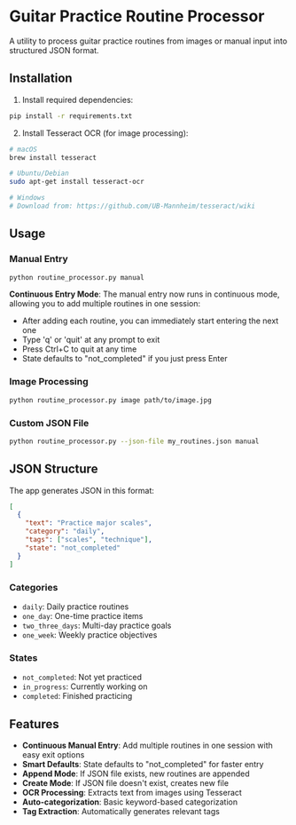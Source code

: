 # Guitar Practice Routine Processor

A utility to process guitar practice routines from images or manual input into structured JSON format.

## Installation

1. Install required dependencies:
```bash
pip install -r requirements.txt
```

2. Install Tesseract OCR (for image processing):
```bash
# macOS
brew install tesseract

# Ubuntu/Debian
sudo apt-get install tesseract-ocr

# Windows
# Download from: https://github.com/UB-Mannheim/tesseract/wiki
```

## Usage

### Manual Entry
```bash
python routine_processor.py manual
```

**Continuous Entry Mode**: The manual entry now runs in continuous mode, allowing you to add multiple routines in one session:
- After adding each routine, you can immediately start entering the next one
- Type 'q' or 'quit' at any prompt to exit
- Press Ctrl+C to quit at any time
- State defaults to "not_completed" if you just press Enter

### Image Processing
```bash
python routine_processor.py image path/to/image.jpg
```

### Custom JSON File
```bash
python routine_processor.py --json-file my_routines.json manual
```

## JSON Structure

The app generates JSON in this format:
```json
[
  {
    "text": "Practice major scales",
    "category": "daily",
    "tags": ["scales", "technique"],
    "state": "not_completed"
  }
]
```

### Categories
- `daily`: Daily practice routines
- `one_day`: One-time practice items
- `two_three_days`: Multi-day practice goals
- `one_week`: Weekly practice objectives

### States
- `not_completed`: Not yet practiced
- `in_progress`: Currently working on
- `completed`: Finished practicing

## Features

- **Continuous Manual Entry**: Add multiple routines in one session with easy exit options
- **Smart Defaults**: State defaults to "not_completed" for faster entry
- **Append Mode**: If JSON file exists, new routines are appended
- **Create Mode**: If JSON file doesn't exist, creates new file
- **OCR Processing**: Extracts text from images using Tesseract
- **Auto-categorization**: Basic keyword-based categorization
- **Tag Extraction**: Automatically generates relevant tags